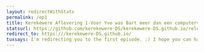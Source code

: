 ```yaml
---
layout: redirectWithStats 
permalink: /ep1
title: Kerekewere Aflevering 1-Voor Yvo was Bart meer dan een computervriend
statsurl: https://github.com/kerekewere-DS/kerekewere-DS.github.io/releases/download/1.0.4/tiny.tar.gz
redirect_to: https:///kerekewere-DS.github.io/
tuxsays: I'm redirecting you to the first episode. :) I hope you can have a reasonably good day!
---
```

